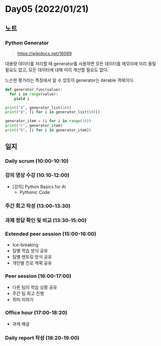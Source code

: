 # Day05 (2022/01/21)

## 노트

### Python Generator

> https://wikidocs.net/16069

대용량 데이터를 처리할 때 generator를 사용하면 모든 데이터를 메모리에 미리 올릴 필요도 없고, 모든 데이터에 대해 미리 계산할 필요도 없다.

느슨한 평가라는 특징에서 알 수 있듯이 generator는 iterable 객체이다.

```python
def generator_func(value):
  for i in range(value):
    yield i

print("A", generator_list(10))
print("B", [i for i in generator_list(10)])

generator_item = (i for i in range(10))
print("C", generator_item)
print("D", [i for i in generator_item])
```

## 일지

### Daily scrum (10:00-10:10)

### 강의 영상 수강 (10:10-12:00)

  * [강의] Python Basics for AI
    * Pythonic Code

### 주간 회고 작성 (13:00-13:30)

### 과제 정답 확인 및 비교 (13:30-15:00)

### Extended peer session (15:00-16:00)

  * Ice-breaking
  * 팀별 학습 방식 공유
  * 팀별 멘토링 방식 공유
  * 개인별 진로 계획 공유

### Peer session (16:00-17:00)

  * 다른 팀의 학습 상황 공유
  * 주간 팀 회고 진행
  * 취미 이야기

### Office hour (17:00-18:20)

  * 과제 해설

### Daily report 작성 (18:20-19:00)
